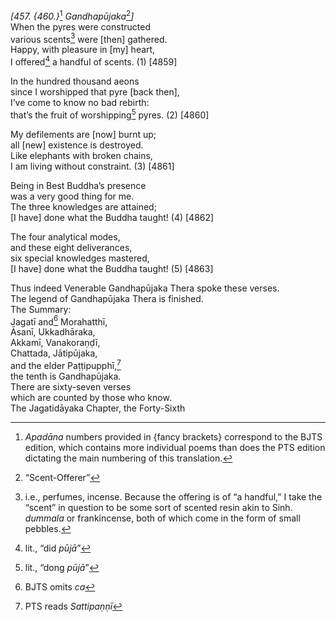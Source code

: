 *\[457. {460.}*[^1] *Gandhapūjaka*[^2]*\]*  
When the pyres were constructed  
various scents[^3] were \[then\] gathered.  
Happy, with pleasure in \[my\] heart,  
I offered[^4] a handful of scents. (1) \[4859\]

In the hundred thousand aeons  
since I worshipped that pyre \[back then\],  
I’ve come to know no bad rebirth:  
that’s the fruit of worshipping[^5] pyres. (2) \[4860\]

My defilements are \[now\] burnt up;  
all \[new\] existence is destroyed.  
Like elephants with broken chains,  
I am living without constraint. (3) \[4861\]

Being in Best Buddha’s presence  
was a very good thing for me.  
The three knowledges are attained;  
\[I have\] done what the Buddha taught! (4) \[4862\]

The four analytical modes,  
and these eight deliverances,  
six special knowledges mastered,  
\[I have\] done what the Buddha taught! (5) \[4863\]

Thus indeed Venerable Gandhapūjaka Thera spoke these verses.  
The legend of Gandhapūjaka Thera is finished.  
The Summary:  
Jagatī and[^6] Morahatthī,  
Āsanī, Ukkadhāraka,  
Akkamī, Vanakoraṇḍī,  
Chattada, Jātipūjaka,  
and the elder Paṭṭipupphī,[^7]  
the tenth is Gandhapūjaka.  
There are sixty-seven verses  
which are counted by those who know.  
The Jagatidāyaka Chapter, the Forty-Sixth

[^1]: *Apadāna* numbers provided in {fancy brackets} correspond to the
    BJTS edition, which contains more individual poems than does the PTS
    edition dictating the main numbering of this translation.

[^2]: “Scent-Offerer”

[^3]: i.e., perfumes, incense. Because the offering is of “a handful,” I
    take the “scent” in question to be some sort of scented resin akin
    to Sinh. *dummala* or frankincense, both of which come in the form
    of small pebbles.

[^4]: lit., “did *pūjā*”

[^5]: lit., “dong *pūjā*”

[^6]: BJTS omits *ca*

[^7]: PTS reads *Sattipaṇṇī*
